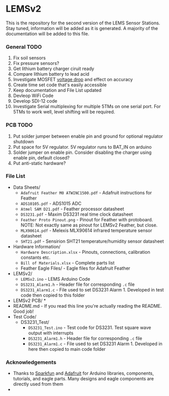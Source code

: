 # LEMSv2
This is the repository for the second version of the LEMS Sensor Stations. Stay tuned, information will be added as it is generated. A majority of the documentation will be added to this file.

### General TODO
1. Fix soil sensors
2. Fix pressure sensors?
3. Get lithium battery charger ciruit ready
4. Compare lithium battery to lead acid
5. Investigate MOSFET [voltage drop](http://electronics.stackexchange.com/questions/144607/do-mosfets-have-voltage-drop-across-source-and-drain-when-turned-on) and effect on accuracy
1. Create time set code that's easily accessible
2. Keep documentation and File List updated
3. Devleop WiFi Code
4. Develop SDI-12 code
5. Investigate Serial multiplexing for multiple 5TMs on one serial port. For 5TMs to work well, level shifting will be required.

### PCB TODO
1. Put solder jumper between enable pin and ground for optional regulator shutdown
2. Put space for 5V regulator. 5V regulator runs to BAT_IN on arduino
3. Solder jumper on enable pin. Consider disabling the charger using enable pin, default closed?
4. Put anti-static hardware?


### File List
* Data Sheets/
	* `Adafruit Feather M0 ATWINC1500.pdf` - Adafruit instructions for Feather
	* `ADS10105.pdf` - ADS1015 ADC
	* `Atmel SAM D21.pdf` - Feather processor datasheet
	* `DS3231.pdf` - Maxim DS3231 real time clock datasheet
	* `Feather Proto Pinout.png` - Pinout for Feather with protoboard. NOTE: Not exactly same as pinout for LEMSv2 Feather, but close.
	* `MLX90614.pdf` - Melexis MLX90614 infrared temperature sensor datasheet
	* `SHT21.pdf` - Sensirion SHT21 temperature/humidity sensor datasheet
* Hardware Information/
	* `Hardware Description.xlsx` - Pinouts, connections, calibration constants etc.
	* `Bill of Materials.xlsx`	- Complete parts list
	* Feather Eagle Files/ - Eagle files for Adafruit Feather
* LEMSv2/
	* `LEMSv2.ino` - LEMS Arduino Code
	* `DS3231_Alarm1.h` - Header file for corresponding `.c` file
	* `DS3231_Alarm1.c` - File used to set DS3231 Alarm 1. Developed in test code then copied to this folder
* LEMSv2 PCB/
	* 
* README.md - If you read this line you're actually reading the README. Good job!
* Test Code/
	* DS3231_Test/
		* `DS3231_Test.ino` - Test code for DS3231. Test square wave output with interrupts
		* `DS3231_Alarm1.h` - Header file for corresponding `.c` file
		* `DS3231_Alarm1.c` - File used to set DS3231 Alarm 1. Developed in here then copied to main code folder
		
### Acknowledgements
* Thanks to [Sparkfun](https://www.sparkfun.com) and [Adafruit](https://www.adafruit.com) for Arduino libraries, components, tutorials, and eagle parts. Many designs and eagle components are directly used from them
* 
	
